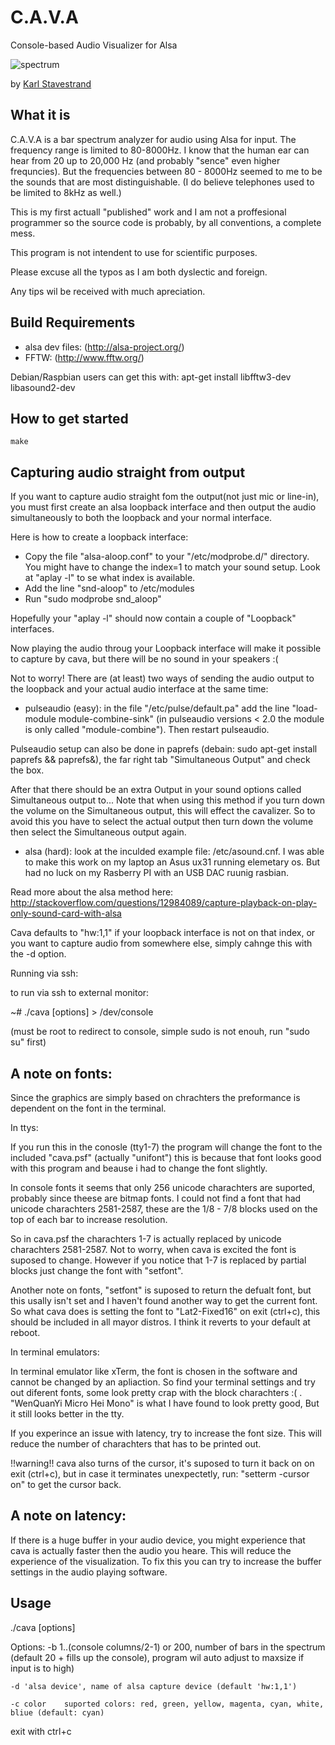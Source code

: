 C.A.V.A
=========
Console-based Audio Visualizer for Alsa

![spectrum](http://stavestrand.no/cava.gif "spectrum")

by [Karl Stavestrand](mailto:karl@stavestrand.no )

What it is
----------
C.A.V.A is a bar spectrum analyzer for audio using Alsa for input. The frequency range is limited to 80-8000Hz. I know that the human ear can hear from 20 up to 20,000 Hz (and probably "sence" even higher frequncies). But the frequencies between 80 - 8000Hz seemed to me to be the sounds that are most distinguishable. (I do believe telephones used to be limited to 8kHz as well.)

This is my first actuall "published" work and I am not a proffesional programmer so the source code is probably, by all conventions, a complete mess.

This program is not intendent to use for scientific purposes.

Please excuse all the typos as I am both dyslectic and foreign. 

Any tips wil be received with much apreciation.


Build Requirements
------------------
* alsa dev files: (http://alsa-project.org/)
* FFTW: (http://www.fftw.org/)

Debian/Raspbian users can get this with:
apt-get install libfftw3-dev libasound2-dev



How to get started
-------------

```
make
```


Capturing audio straight from output
-------------

If you want to capture audio straight fom the output(not just mic or line-in), you must first create an alsa loopback interface and then output the audio simultaneously to both the loopback and your normal interface.

Here is how to create a loopback interface:

- Copy the file "alsa-aloop.conf" to your  "/etc/modprobe.d/" directory. You might have to change the index=1 to match your sound setup. Look at "aplay -l" to se what index is available.
- Add the line "snd-aloop" to /etc/modules
- Run "sudo modprobe snd_aloop"

Hopefully your "aplay -l" should now contain a couple of "Loopback" interfaces. 

Now playing the audio throug your Loopback interface will make it possible to capture by cava, but there will be no sound in your speakers :(

Not to worry! There are (at least) two ways of sending the audio output to the loopback and your actual audio interface at the same time:

- pulseaudio (easy): in the file "/etc/pulse/default.pa" add the line  "load-module module-combine-sink" (in pulseaudio versions < 2.0 the module is only called "module-combine"). Then restart pulseaudio.

Pulseaudio setup can also be done in paprefs (debain: sudo apt-get install paprefs && paprefs&), the far right tab "Simultaneous Output" and check the box.

After that there should be an extra Output in your sound options called Simultaneous output to... Note that when using this method if you turn down the volume on the Simultaneous output, this will effect the cavalizer. So to avoid this you have to select the actual output then turn down the volume then select the Simultaneous output again.

- alsa (hard): look at the inculded example file: /etc/asound.cnf. I was able to make this work on my laptop an Asus ux31 running elemetary os. But had no luck on my Rasberry PI with an USB DAC ruunig rasbian.

Read more about the alsa method here: http://stackoverflow.com/questions/12984089/capture-playback-on-play-only-sound-card-with-alsa


Cava defaults to "hw:1,1" if your loopback interface is not on that index, or you want to capture audio from somewhere else, simply cahnge this with the -d option.

Running via ssh:

to run via ssh to external monitor: 

 ~# ./cava [options] > /dev/console

(must be root to redirect to console, simple sudo is not enouh, run "sudo su" first)



A note on fonts:
--------------------
Since the graphics are simply based on chrachters the preformance is dependent on the font in the terminal.

In ttys:

If you run this in the conosle (tty1-7) the program will change the font to the included "cava.psf" (actually "unifont") this is because that font looks good with this program and beause i had to change the font slightly.

In console fonts it seems that only 256 unicode charachters are suported, probably since theese are bitmap fonts. I could not find a font that had unicode charachters 2581-2587, these are the 1/8 - 7/8 blocks used on the top of each bar to increase resolution.  

So in cava.psf the charachters 1-7 is actually replaced by unicode charachters 2581-2587. Not to worry, when cava is excited the font is suposed to change. However if you notice that 1-7 is replaced by partial blocks just change the font with "setfont".

Another note on fonts, "setfont" is suposed to return the defualt font, but this usally isn't set and I haven't found another way to get the current font. So what cava does is setting the font to "Lat2-Fixed16" on exit (ctrl+c), this should be included in all mayor distros. I think it reverts to your default at reboot.
 
In terminal emulators:

In terminal emulator like xTerm, the font is chosen in the software and cannot be changed by an apliaction. So find your terminal settings and try out diferent fonts, some look pretty crap with the block charachters :( . "WenQuanYi Micro Hei Mono" is what I have found to look pretty good, But it still looks better in the tty. 

If you experince an issue with latency, try to increase the font size. This will reduce the number of charachters that has to be printed out.

!!warning!! cava also turns of the cursor, it's suposed to turn it back on on exit (ctrl+c), but in case it terminates unexpectetly, run: "setterm -cursor on" to get the cursor back.



A note on latency:
--------------------
If there is a huge buffer in your audio device, you might experience that cava is actually faster then the audio you heare. This will reduce the experience of the visualization. To fix this you can try to increase the buffer settings in the audio playing software.

Usage
--------------------
./cava [options]

Options:
	-b 1..(console columns/2-1) or 200, number of bars in the spectrum (default 20 + fills up the console), program wil auto adjust to maxsize if input is to high)

	-d 'alsa device', name of alsa capture device (default 'hw:1,1')

	-c color	suported colors: red, green, yellow, magenta, cyan, white, bliue (default: cyan)

exit with ctrl+c
